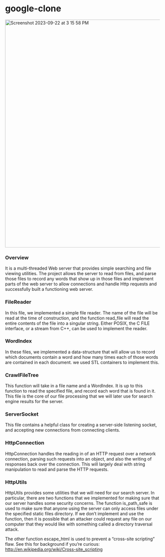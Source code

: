 # google-clone
<img width="741" alt="Screenshot 2023-09-22 at 3 15 58 PM" src="https://github.com/zhihuizhang0625/google-clone/assets/85580892/eac71bf6-9d79-465b-8b44-6799ba1723f7">

### Overview
It is a multi-threaded Web server that provides simple searching and file viewing utilities. The project allows the server to read from files, and parse those files to record any words that show up in those files and implement parts of the web server to allow connections and handle Http requests and successfully built a functioning web server.

### FileReader
In this file, we implemented a simple file reader. The name of the file will be read at the time of construction, and the function read_file will read the entire contents of the file into a singular string. Either POSIX, the C FILE interface, or a stream from C++, can be used to implement the reader.

### WordIndex
In these files, we implemented a data-structure that will allow us to record which documents contain a word and how many times each of those words are contained in each document. we used STL containers to implement this.

### CrawlFileTree
This function will take in a file name and a WordIndex. It is up to this function to read the specified file, and record each word that is found in it. This file is the core of our file processing that we will later use for search engine results for the server.

### ServerSocket
This file contains a helpful class for creating a server-side listening socket, and accepting new connections from connecting clients. 

### HttpConnection
HttpConnection handles the reading in of an HTTP request over a network connection, parsing such requests into an object, and also the writing of responses back over the connection. This will largely deal with string manipulation to read and parse the HTTP requests.

### HttpUtils
HttpUtils provides some utilities that we will need for our search server. In particular, there are two functions that we implemented for making sure that our server handles some security concerns. The function is_path_safe is used to make sure that anyone using the server can only access files under the specified static files directory. If we don’t implement and use the function, then it is possible that an attacker could request any file on our computer that they would like with something called a directory traversal attack.

The other function escape_html is used to prevent a “cross-site scripting” flaw. See this for background if you’re curious: http://en.wikipedia.org/wiki/Cross-site_scripting
